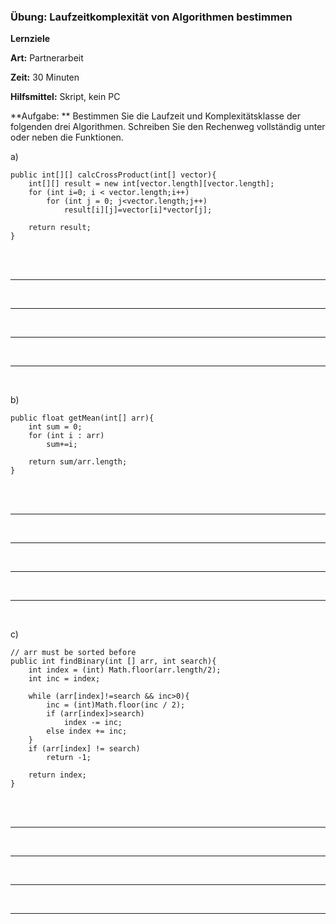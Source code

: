 ### Übung: Laufzeitkomplexität von Algorithmen bestimmen
**Lernziele**

**Art:** Partnerarbeit

**Zeit:** 30 Minuten

**Hilfsmittel:** Skript, kein PC

**Aufgabe: ** 
Bestimmen Sie die Laufzeit und Komplexitätsklasse der folgenden drei
Algorithmen. Schreiben Sie den Rechenweg vollständig unter oder neben
die Funktionen.

a) 
~~~~~~~~~~~~~~~~~~~~~~~
public int[][] calcCrossProduct(int[] vector){
	int[][] result = new int[vector.length][vector.length];
	for (int i=0; i < vector.length;i++)
		for (int j = 0; j<vector.length;j++)
			result[i][j]=vector[i]*vector[j];
	
	return result;
}
~~~~~~~~~~~~~~~~~~~~~~~~~

<br/><br/><hr/>
<br/>

<hr/>
<br/>

<hr/>
<br/>

<hr/>
<br/>


	
b) 
~~~~~~~~~~~~~~~~~~~~~~~~~~~~~~~
public float getMean(int[] arr){
	int sum = 0;
	for (int i : arr)
		sum+=i;

	return sum/arr.length;
}
~~~~~~~~~~~~~~~~~~~~~~~~~~~~~~~~~

<br/><br/><hr/>
<br/>

<hr/>
<br/>

<hr/>
<br/>

<hr/>
<br/>

c)
~~~~~~~~~~~~~~~~~~~~~~~~~~~~~~~~~
// arr must be sorted before
public int findBinary(int [] arr, int search){
	int index = (int) Math.floor(arr.length/2);
	int inc = index;

	while (arr[index]!=search && inc>0){
		inc = (int)Math.floor(inc / 2);
		if (arr[index]>search)
			index -= inc;
		else index += inc;
	}
	if (arr[index] != search)
		return -1;

	return index;
}
~~~~~~~~~~~~~~~~~~~~~~~~~~~~~~~~~~~~

<br/><br/><hr/>
<br/>

<hr/>
<br/>

<hr/>
<br/>

<hr/>
<br/>

